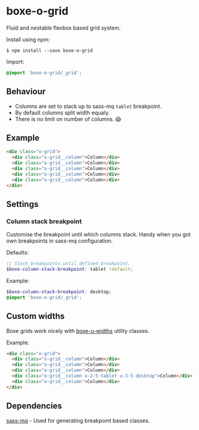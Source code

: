 # boxe-o-grid

Fluid and nestable flexbox based grid system.

Install using npm:
```
$ npm install --save boxe-o-grid
```

Import:
```scss
@import 'boxe-o-grid/_grid';
```


## Behaviour
- Columns are set to stack up to sass-mq `tablet` breakpoint.
- By default columns split width equaly.
- There is no limit on number of columns. 😱

## Example
```html
<div class="o-grid">
  <div class="o-grid__column">Column</div>
  <div class="o-grid__column">Column</div>
  <div class="o-grid__column">Column</div>
  <div class="o-grid__column">Column</div>
  <div class="o-grid__column">Column</div>
</div>
```

## Settings

### Column stack breakpoint
Customise the breakpoint until which columns stack. Handy when you got own breakpoints in sass-mq configuration.

Defaults:
```scss
// Stack breakpoints until defined breakpoint.
$boxe-column-stack-breakpoint: tablet !default;
```

Example:
```scss
$boxe-column-stack-breakpoint: desktop;
@import 'boxe-o-grid/_grid';
```

## Custom widths
Boxe grids work nicely with [boxe-u-widths](https://github.com/typin-dev/boxe-u-widths) utility classes.

Example:
```html
<div class="o-grid">
  <div class="o-grid__column">Column</div>
  <div class="o-grid__column">Column</div>
  <div class="o-grid__column">Column</div>
  <div class="o-grid__column u-2-5-tablet u-3-5-desktop">Column</div>
  <div class="o-grid__column">Column</div>
</div>
```

## Dependencies

[sass-mq](https://github.com/sass-mq/sass-mq) - Used for generating breakpoint based classes.
